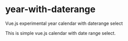 # year-with-daterange
Vue.js experimental year calendar with daterange select

This is simple vue.js calendar with date range select. 

